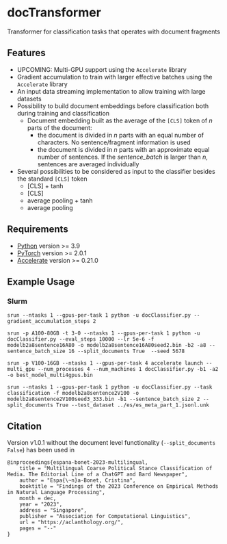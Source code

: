 # docTransformer
Transformer for classification tasks that operates with document fragments


## Features

* UPCOMING: Multi-GPU support using the ```Accelerate``` library
* Gradient accumulation to train with larger effective batches using the ```Accelerate``` library
* An input data streaming implementation to allow training with large datasets
* Possibility to build document embeddings before classification both during training and classification
  * Document embedding built as the average of the ```[CLS]``` token of _n_ parts of the document:
     - the document is divided in _n_ parts with an equal number of characters. No sentence/fragment information is used
     - the document is divided in _n_ parts with an approximate equal number of sentences. If the *sentence_batch* is larger than _n_, sentences are averaged individually 
* Several possibilities to be considered as input to the classifier besides the standard ```[CLS]``` token
  * [CLS] + tanh
  * [CLS]
  * average pooling + tanh 
  * average pooling
 

## Requirements

* [Python](https://www.python.org) version >= 3.9
* [PyTorch](http://pytorch.org/) version >= 2.0.1
* [Accelerate](https://github.com/huggingface/accelerate) version >= 0.21.0

## Example Usage

### Slurm 

```srun --ntasks 1 --gpus-per-task 1 python -u docClassifier.py --gradient_accumulation_steps 2```

```srun -p A100-80GB -t 3-0 --ntasks 1 --gpus-per-task 1 python -u docClassifier.py --eval_steps 10000 --lr 5e-6 -f modelb2a8sentence16A80 -o modelb2a8sentence16A80seed2.bin -b2 -a8 --sentence_batch_size 16 --split_documents True  --seed 5678``` 

```srun -p V100-16GB --ntasks 1 --gpus-per-task 4 accelerate launch --multi_gpu --num_processes 4 --num_machines 1 docClassifier.py -b1 -a2 -o best_model_multi4gpus.bin```

```srun --ntasks 1 --gpus-per-task 1 python -u docClassifier.py --task classification -f modelb2a8sentence2V100 -o modelb2a8sentence2V100seed3_333.bin -b1 --sentence_batch_size 2 --split_documents True --test_dataset ../es/es_meta_part_1.jsonl.unk```

## Citation

Version v1.0.1 without the document level functionality (```--split_documents False```) has been used in


```
@inproceedings{espana-bonet-2023-multilingual,
    title = "Multilingual Coarse Political Stance Classification of Media. The Editorial Line of a ChatGPT and Bard Newspaper",
    author = "Espa{\~n}a-Bonet, Cristina",
    booktitle = "Findings of the 2023 Conference on Empirical Methods in Natural Language Processing",
    month = dec,
    year = "2023",
    address = "Singapore",
    publisher = "Association for Computational Linguistics",
    url = "https://aclanthology.org/",
    pages = "--"
}
```
 

